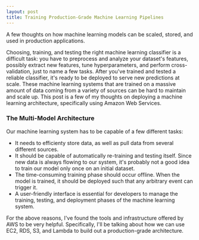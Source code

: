 ```yaml
---
layout: post
title: Training Production-Grade Machine Learning Pipelines 
---
```

A few thoughts on how machine learning models can be scaled, stored, and used in production applications. 


Choosing, training, and testing the right machine learning classifier is a difficult task: you have to preprocess 
and analyze your dataset's features, possibly extract new features, tune hyperparameters, and perform cross-validation, just to name a few tasks. 
After you've trained and tested a reliable classifier, it's ready to be deployed to serve new predictions at scale. 
These machine learning systems that are trained on a massive amount of data coming from a variety of sources can be hard to maintain and scale up. This post is a few of my thoughts on deploying a machine learning architecture, specifically using Amazon Web Services. 

### The Multi-Model Architecture
Our machine learning system has to be capable of a few different tasks: 
- It needs to efficienty store data, as well as pull data from several different sources. 
- It should be capable of automatically re-training and testing itself. Since new data is always flowing to our system, it's probably not a good idea to train our model only once on an initial dataset. 
- The time-consuming training phase should occur offline. When the model is trained, it should be deployed such that any arbitrary event can trigger it.
- A user-friendly interface is essential for developers to manage the training, testing, and deployment phases of the machine learning system. 

For the above reasons, I've found the tools and infrastructure offered by AWS to be very helpful. Specifically, I'll be talking about how we can use EC2, RDS, S3, and Lambda to build out a production-grade architecture. 

